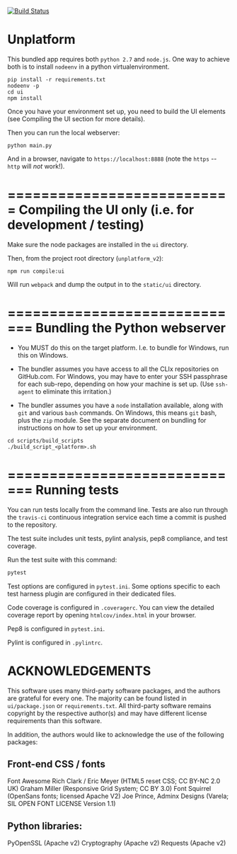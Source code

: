 [![Build Status](https://travis-ci.org/CLIxIndia-Dev/unplatform_v2.svg?branch=master)](https://travis-ci.org/CLIxIndia-Dev/unplatform_v2)

# Unplatform

This bundled app requires both `python 2.7` and `node.js`. One way to achieve both is to
install `nodeenv` in a python virtualenvironment.

```
pip install -r requirements.txt
nodeenv -p
cd ui
npm install
```

Once you have your environment set up, you need to build the UI elements
(see Compiling the UI section for more details).

Then you can run the local webserver:

```
python main.py
```

And in a browser, navigate to `https://localhost:8888` (note the `https` --
  `http` will *not* work!).

===========================
Compiling the UI only (i.e. for development / testing)
===========================

Make sure the node packages are installed in the `ui` directory.

Then, from the project root directory (`unplatform_v2`):

```
npm run compile:ui
```

Will run `webpack` and dump the output in to the `static/ui` directory.



=============================
Bundling the Python webserver
=============================

* You MUST do this on the target platform. I.e. to bundle for Windows, run this
  on Windows.

* The bundler assumes you have access to all the CLIx repositories on GitHub.com.
  For Windows, you may have to enter your SSH passphrase for each sub-repo,
  depending on how your machine is set up. (Use `ssh-agent` to eliminate this
  irritation.)

* The bundler assumes you have a `node` installation available, along with
  `git` and various `bash` commands. On Windows, this means `git` bash, plus
  the `zip` module. See the separate document on bundling for instructions
  on how to set up your environment.

```
cd scripts/build_scripts
./build_script_<platform>.sh
```

=============================
Running tests
=============================

You can run tests locally from the command line.  Tests are also run through
the ``travis-ci`` continuous integration service each time a commit is pushed
to the repository.

The test suite includes unit tests, pylint analysis, pep8 compliance, and
test coverage.

Run the test suite with this command:

```bash
pytest
```

Test options are configured in ``pytest.ini``.  Some options specific to each
test harness plugin are configured in their dedicated files.

Code coverage is configured in ``.coveragerc``.  You can view the detailed
coverage report by opening ``htmlcov/index.html`` in your browser.

Pep8 is configured in ``pytest.ini``.

Pylint is configured in ``.pylintrc``.


ACKNOWLEDGEMENTS
================
This software uses many third-party software packages, and the authors are grateful
for every one. The majority can be found listed in `ui/package.json` or `requirements.txt`.
All third-party software remains copyright by the respective author(s) and may have
different license requirements than this software.

In addition, the authors would like to acknowledge the use of the following packages:

## Front-end CSS / fonts
Font Awesome
Rich Clark / Eric Meyer (HTML5 reset CSS; CC BY-NC 2.0 UK)
Graham Miller (Responsive Grid System; CC BY 3.0)
Font Squirrel (OpenSans fonts; licensed Apache V2)
Joe Prince, Adminx Designs (Varela; SIL OPEN FONT LICENSE Version 1.1)

## Python libraries:
PyOpenSSL (Apache v2)
Cryptography (Apache v2)
Requests (Apache v2)
